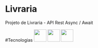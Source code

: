 # Livraria
Projeto de Livraria - API Rest Async / Await

#Tecnologias
<img loading="lazy" src="https://cdn.jsdelivr.net/gh/devicons/devicon@latest/icons/nodejs/nodejs-plain-wordmark.svg" width="40" height="40"/> <img loading="lazy" src="https://cdn.jsdelivr.net/gh/devicons/devicon@latest/icons/jest/jest-plain.svg" width="40" height="40"/> 
<img  loading="lazy" src="https://cdn.jsdelivr.net/gh/devicons/devicon@latest/icons/mongodb/mongodb-original-wordmark.svg" class="devicon-mongodb-plain-wordmark" width="40" height="40" />
          
